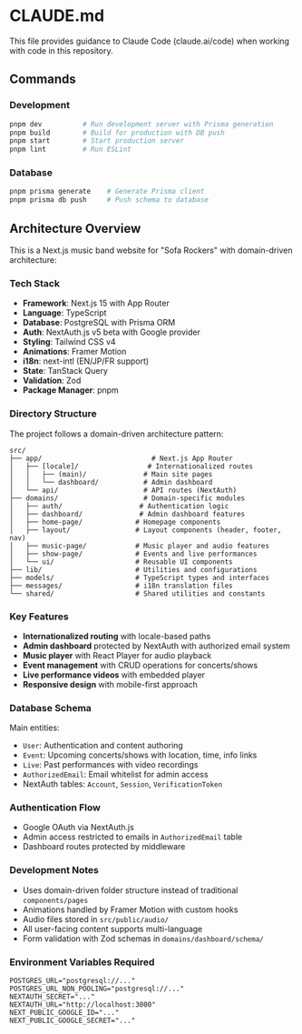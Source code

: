 # CLAUDE.md

This file provides guidance to Claude Code (claude.ai/code) when working with code in this repository.

## Commands

### Development
```bash
pnpm dev          # Run development server with Prisma generation
pnpm build        # Build for production with DB push
pnpm start        # Start production server
pnpm lint         # Run ESLint
```

### Database
```bash
pnpm prisma generate    # Generate Prisma client
pnpm prisma db push     # Push schema to database
```

## Architecture Overview

This is a Next.js music band website for "Sofa Rockers" with domain-driven architecture:

### Tech Stack
- **Framework**: Next.js 15 with App Router
- **Language**: TypeScript
- **Database**: PostgreSQL with Prisma ORM
- **Auth**: NextAuth.js v5 beta with Google provider
- **Styling**: Tailwind CSS v4
- **Animations**: Framer Motion
- **i18n**: next-intl (EN/JP/FR support)
- **State**: TanStack Query
- **Validation**: Zod
- **Package Manager**: pnpm

### Directory Structure

The project follows a domain-driven architecture pattern:

```
src/
├── app/                           # Next.js App Router
│   ├── [locale]/                 # Internationalized routes
│   │   ├── (main)/              # Main site pages
│   │   └── dashboard/           # Admin dashboard
│   └── api/                     # API routes (NextAuth)
├── domains/                     # Domain-specific modules
│   ├── auth/                   # Authentication logic
│   ├── dashboard/              # Admin dashboard features
│   ├── home-page/             # Homepage components
│   ├── layout/                # Layout components (header, footer, nav)
│   ├── music-page/            # Music player and audio features
│   ├── show-page/             # Events and live performances
│   └── ui/                    # Reusable UI components
├── lib/                       # Utilities and configurations
├── models/                    # TypeScript types and interfaces
├── messages/                  # i18n translation files
└── shared/                    # Shared utilities and constants
```

### Key Features
- **Internationalized routing** with locale-based paths
- **Admin dashboard** protected by NextAuth with authorized email system
- **Music player** with React Player for audio playback
- **Event management** with CRUD operations for concerts/shows
- **Live performance videos** with embedded player
- **Responsive design** with mobile-first approach

### Database Schema
Main entities:
- `User`: Authentication and content authoring
- `Event`: Upcoming concerts/shows with location, time, info links
- `Live`: Past performances with video recordings
- `AuthorizedEmail`: Email whitelist for admin access
- NextAuth tables: `Account`, `Session`, `VerificationToken`

### Authentication Flow
- Google OAuth via NextAuth.js
- Admin access restricted to emails in `AuthorizedEmail` table
- Dashboard routes protected by middleware

### Development Notes
- Uses domain-driven folder structure instead of traditional `components/pages`
- Animations handled by Framer Motion with custom hooks
- Audio files stored in `src/public/audio/`
- All user-facing content supports multi-language
- Form validation with Zod schemas in `domains/dashboard/schema/`

### Environment Variables Required
```env
POSTGRES_URL="postgresql://..."
POSTGRES_URL_NON_POOLING="postgresql://..."
NEXTAUTH_SECRET="..."
NEXTAUTH_URL="http://localhost:3000"
NEXT_PUBLIC_GOOGLE_ID="..."
NEXT_PUBLIC_GOOGLE_SECRET="..."
```